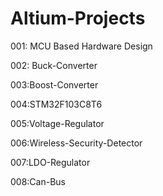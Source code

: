 # Altium-Projects
001: MCU Based Hardware Design


002: Buck-Converter


003:Boost-Converter


004:STM32F103C8T6


005:Voltage-Regulator


006:Wireless-Security-Detector


007:LDO-Regulator


008:Can-Bus
